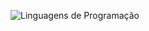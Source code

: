 ![Linguagens de Programação](https://github-readme-stats.vercel.app/api/top-langs/?username=RianErick&layout=compact)








